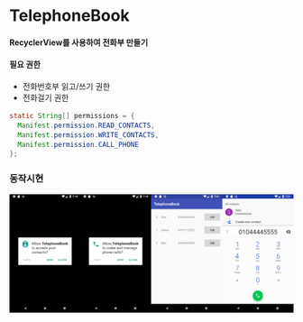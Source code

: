 # TelephoneBook

#### RecyclerView를 사용하여 전화부 만들기

#### 필요 권한
* 전화번호부 읽고/쓰기 권한
* 전화걸기 권한

````java
static String[] permissions = {
  Manifest.permission.READ_CONTACTS,
  Manifest.permission.WRITE_CONTACTS,
  Manifest.permission.CALL_PHONE
};
````

### 동작시현
![screenshot01](screenshot/screenshot01.png)

